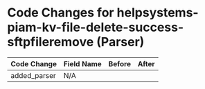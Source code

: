 # Code Changes for helpsystems-piam-kv-file-delete-success-sftpfileremove (Parser)

| Code Change | Field Name | Before | After |
|-------------|------------|--------|-------|
| added_parser | N/A |  |  |